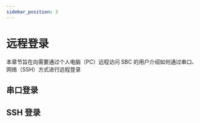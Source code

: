 ```yaml
---
sidebar_position: 3
---
```


# 远程登录

本章节旨在向需要通过个人电脑（PC）远程访问 SBC 的用户介绍如何通过串口、网络（SSH）方式进行远程登录

## 串口登录

## SSH 登录
